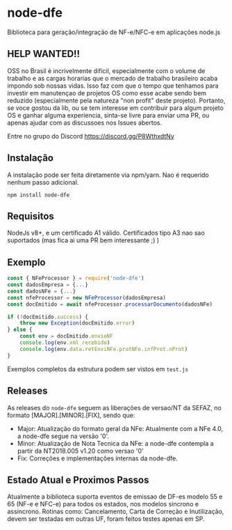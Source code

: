 
# node-dfe
Biblioteca para geração/integração de NF-e/NFC-e em aplicações node.js

## HELP WANTED!!
OSS no Brasil é incrivelmente dificil, especialmente com o volume de trabalho e as cargas horarias que o mercado de trabalho brasileiro acaba impondo sob nossas vidas. Isso faz com que o tempo que tenhamos para investir em manutençao de projetos OS como esse acabe sendo bem reduzido (especialmente pela natureza "non profit" deste projeto). Portanto, se voce gostou da lib, ou se tem interesse em contribuir para algum projeto OS e ganhar alguma experiencia, sinta-se livre para enviar uma PR, ou apenas ajudar com as discussoes nos Issues abertos.

Entre no grupo do Discord https://discord.gg/P8WthxdtNy

## Instalação
A instalação pode ser feita diretamente via npm/yarn. Nao é requerido nenhum passo adicional.

```npm install node-dfe```

## Requisitos

NodeJs v8+, e um certificado A1 válido.
Certificados tipo A3 nao sao suportados (mas fica ai uma PR bem interessante ;) )

## Exemplo

```javascript
const { NFeProcessor } = require('node-dfe')
const dadosEmpresa = {...}
const dadosNFe = {...}
const nfeProcessor = new NFeProcessor(dadosEmpresa)
const docEmitido = await nfeProcessor.processarDocumento(dadosNFe)

if (!docEmitido.success) {
    throw new Exception(docEmitido.error)
} else {
    const env = docEmitido.envioNF
    console.log(env.xml_recebido)
    console.log(env.data.retEnviNFe.protNFe.infProt.nProt)
}
```

Exemplos completos da estrutura podem ser vistos em ```test.js```

## Releases

As releases do ```node-dfe``` seguem as liberações de versao/NT da SEFAZ, no formato [MAJOR].[MINOR].[FIX], sendo que:

- Major: Atualização do formato geral da NFe: Atualmente com a NFe 4.0, a node-dfe segue na versão '0'.
- Minor: Atualização de Nota Tecnica da NFe: a node-dfe contempla a partir da NT2018.005 v1.20 como versao '0'
- Fix: Correções e implementações internas da node-dfe.

## Estado Atual e Proximos Passos

Atualmente a biblioteca suporta eventos de emissao de DF-es modelo 55 e 65 (NF-e e NFC-e) para todos os estados, nos modelos sincrono e assincrono. 
Rotinas como: Cancelamento, Carta de Correção e Inutilização, devem ser testadas em outras UF, foram feitos testes apenas em SP.
